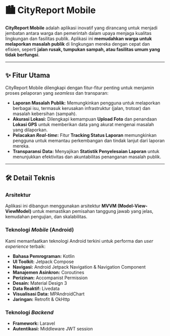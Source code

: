 # 🏙️ CityReport Mobile

**CityReport Mobile** adalah aplikasi inovatif yang dirancang untuk menjadi jembatan antara warga dan pemerintah dalam upaya menjaga kualitas lingkungan dan fasilitas publik. Aplikasi ini **memudahkan warga untuk melaporkan masalah publik** di lingkungan mereka dengan cepat dan efisien, seperti **jalan rusak, tumpukan sampah, atau fasilitas umum yang tidak berfungsi**.

---

## ✨ Fitur Utama

CityReport Mobile dilengkapi dengan fitur-fitur penting untuk menjamin proses pelaporan yang *seamless* dan transparan:

* **Laporan Masalah Publik:** Memungkinkan pengguna untuk melaporkan berbagai isu, termasuk kerusakan infrastruktur (jalan, trotoar) dan masalah kebersihan (sampah).
* **Akurasi Lokasi:** Dilengkapi kemampuan **Upload Foto** dan penandaan **Lokasi GPS** untuk memberikan data yang akurat mengenai masalah yang dilaporkan.
* **Pelacakan *Real-time*:** Fitur **Tracking Status Laporan** memungkinkan pengguna untuk memantau perkembangan dan tindak lanjut dari laporan mereka.
* **Transparansi Data:** Menyajikan **Statistik Penyelesaian Laporan** untuk menunjukkan efektivitas dan akuntabilitas penanganan masalah publik.

---

## 🛠️ Detail Teknis

### Arsitektur

Aplikasi ini dibangun menggunakan arsitektur **MVVM (Model-View-ViewModel)** untuk memastikan pemisahan tanggung jawab yang jelas, kemudahan pengujian, dan skalabilitas.

### Teknologi *Mobile* (Android)

Kami memanfaatkan teknologi Android terkini untuk performa dan *user experience* terbaik:

* **Bahasa Pemrograman:** Kotlin
* **UI Toolkit:** Jetpack Compose
* **Navigasi:** Android Jetpack Navigation & Navigation Component
* **Manajemen Asinkron:** Coroutines
* **Perizinan:** Accompanist Permission
* **Desain:** Material Design 3
* **Data Reaktif:** Livedata
* **Visualisasi Data:** MPAndroidChart
* **Jaringan:** Retrofit & OkHttp

### Teknologi *Backend*

* **Framework:** Laravel
* **Autentikasi:** Middleware JWT session
